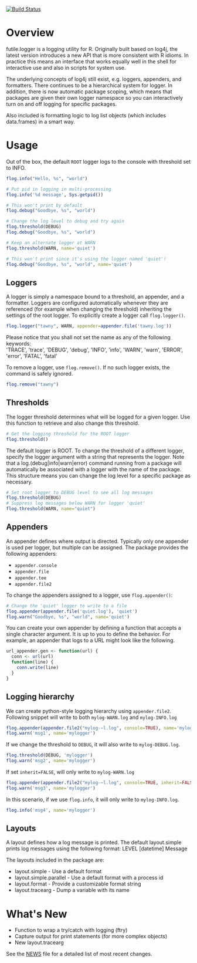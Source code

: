 [![Build Status](https://travis-ci.org/zatonovo/futile.logger.png)](https://travis-ci.org/zatonovo/futile.logger)

Overview
========
futile.logger is a logging utility for R. Originally built based on log4j, 
the latest version introduces a new API that is more consistent with R idioms.
In practice this means an interface that works equally well in the shell for
interactive use and also in scripts for system use.

The underlying concepts of log4j still exist, e.g. loggers, appenders, and
formatters. There continues to be a hierarchical system for logger. In 
addition, there is now automatic package scoping, which means that packages
are given their own logger namespace so you can interactively turn on and
off logging for specific packages.

Also included is formatting logic to log list objects (which includes 
data.frames) in a smart way.

Usage
=====
Out of the box, the default `ROOT` logger logs to the console with threshold
set to INFO.

```R
flog.info("Hello, %s", "world")

# Put pid in logging in multi-processing
flog.info('%d message', Sys.getpid()) 

# This won't print by default
flog.debug("Goodbye, %s", "world")

# Change the log level to debug and try again
flog.threshold(DEBUG)
flog.debug("Goodbye, %s", "world")

# Keep an alternate logger at WARN
flog.threshold(WARN, name='quiet')

# This won't print since it's using the logger named 'quiet'!
flog.debug("Goodbye, %s", "world", name='quiet')

```

Loggers
-------
A logger is simply a namespace bound to a threshold, an appender, and a
formatter. Loggers are configured automatically whenever they are 
referenced (for example when changing the threshold) inheriting the settings
of the root logger. To explicitly create a logger call `flog.logger()`.

```R
flog.logger("tawny", WARN, appender=appender.file('tawny.log'))
```
Please notice that you shall not set the name as any of the following keywords:   
'TRACE', 'trace', 'DEBUG', 'debug', 'INFO', 'info', 'WARN', 'warn', 'ERROR', 'error', 'FATAL', 'fatal'

To remove a logger, use `flog.remove()`. If no such logger exists,
the command is safely ignored.

```R
flog.remove("tawny")
```

Thresholds
----------
The logger threshold determines what will be logged for a given logger. Use
this function to retrieve and also change this threshold.

```R
# Get the logging threshold for the ROOT logger
flog.threshold()
```

The default logger is ROOT. To change the threshold of a different logger, 
specify the logger argument with a string that represents the logger. Note
that a log.(debug|info|warn|error) command running from a package will
automatically be associated with a logger with the name of the package. This
structure means you can change the log level for a specific package as 
necessary.

```R
# Set root logger to DEBUG level to see all log messages
flog.threshold(DEBUG)
# Suppress log messages below WARN for logger 'quiet'
flog.threshold(WARN, name="quiet")
```

Appenders
---------
An appender defines where output is directed. Typically only one appender is
used per logger, but multiple can be assigned. The package provides the 
following appenders:

+ `appender.console`
+ `appender.file`
+ `appender.tee`
+ `appender.file2`

To change the appenders assigned to a logger, use `flog.appender()`:
```R
# Change the 'quiet' logger to write to a file
flog.appender(appender.file('quiet.log'), 'quiet')
flog.warn("Goodbye, %s", "world", name='quiet')
```

You can create your own appender by defining a function that accepts a single
character argument. It is up to you to define the behavior. For example,
an appender that logs to a URL might look like the following.

```R
url_appender.gen <- function(url) {
  conn <- url(url)
  function(line) {
    conn.write(line)
  }
}
```

Logging hierarchy
-------
We can create python-style logging hierarchy using `appender.file2`. 
Following snippet will write to both `mylog-WARN.log` and `mylog-INFO.log`
```R
flog.appender(appender.file2("mylog-~l.log", console=TRUE), name='mylogger')
flog.warn('msg1', name='mylogger')
```
If we change the threshold to `DEBUG`, it will also write to `mylog-DEBUG.log`. 
```R
flog.threshold(DEBUG, 'mylogger')
flog.warn('msg2', name='mylogger')
```

If set `inherit=FALSE`, will only write to `mylog-WARN.log` 
```R
flog.appender(appender.file2("mylog-~l.log", console=TRUE, inherit=FALSE), name='mylogger')
flog.warn('msg3', name='mylogger')
```
In this scenario, if we use `flog.info`, it will only write to `mylog-INFO.log`.
```R
flog.info('msg4', name='mylogger')
```

Layouts
-------
A layout defines how a log message is printed. The default layout.simple
prints log messages using the following format:
  LEVEL [datetime] Message

The layouts included in the package are:
+ layout.simple - Use a default format
+ layout.simple.parallel - Use a default format with a process id
+ layout.format - Provide a customizable format string
+ layout.tracearg - Dump a variable with its name


What's New
==========
+ Function to wrap a try/catch with logging (ftry)
+ Capture output for print statements (for more complex objects)
+ New layout.tracearg

See the [NEWS](NEWS.md) file for a detailed list of most recent changes.


